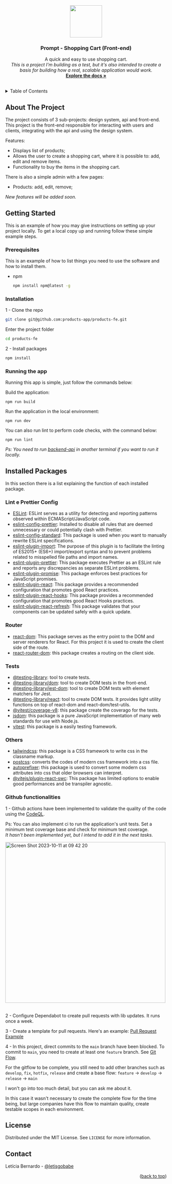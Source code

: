 <div align="center">
  <a href="https://github.com/products-app/products-fe">
    <img src="https://github.com/products-app/products-fe/assets/13439423/9f90454c-c622-4a20-8c3a-c739cd9a7f1b" width="100" /> 
  </a>

  <h3 align="center">Prompt - Shopping Cart (Front-end)</h3>

  <p align="center">
    A quick and easy to use shopping cart.
    <br />
    <i>This is a project I'm building as a test, but it's also intended to create a basis for building how a real, scalable application would work.</i>
    <br />
    <a href="https://github.com/products-app/products-fe"><strong>Explore the docs »</strong></a>
    <br />
    <br />
  </p>
</div>



<!-- TABLE OF CONTENTS -->
<details>
  <summary>Table of Contents</summary>
  <ol>
    <li><a href="#about-the-project">About The Project</a></li>
    <li>
      <a href="#getting-started">Getting Started</a>
      <ul>
        <li><a href="#prerequisites">Prerequisites</a></li>
        <li><a href="#installation">Installation</a></li>
        <li><a href="#running-the-app">Running the app</a></li>
      </ul>
    </li>
    <li><a href="#license">License</a></li>
    <li><a href="#contact">Contact</a></li>
  </ol>
</details>


## About The Project

The project consists of 3 sub-projects: design system, api and front-end.<br />
This project is the front-end responsible for interacting with users and clients, integrating with the api and using the design system.<br />

Features:

- Displays list of products;
- Allows the user to create a shopping cart, where it is possible to: add, edit and remove items.
- Functionality to buy the items in the shopping cart.

There is also a simple admin with a few pages:
- Products: add, edit, remove;


_New features will be added soon._


## Getting Started

This is an example of how you may give instructions on setting up your project locally.
To get a local copy up and running follow these simple example steps.

### Prerequisites

This is an example of how to list things you need to use the software and how to install them.
* npm
  ```sh
  npm install npm@latest -g
  ```

### Installation

1 - Clone the repo
```sh
git clone git@github.com:products-app/products-fe.git
```
Enter the project folder
```sh
cd products-fe
```

2 - Install packages
```sh
npm install
```

### Running the app

Running this app is simple, just follow the commands below:

Build the application:

```
npm run build
```

Run the application in the local environment:

```
npm run dev
```

You can also run lint to perform code checks, with the command below:
```
npm run lint
```

_Ps: You need to run [backend-api](https://github.com/products-app/products-api) in another terminal if you want to run it locally._

## Installed Packages

In this section there is a list explaining the function of each installed package.

### Lint e Prettier Config

- [ESLint](https://www.npmjs.com/package/eslint): ESLint serves as a utility for detecting and reporting patterns observed within ECMAScript/JavaScript code.
- [eslint-config-prettier](https://www.npmjs.com/package/eslint-config-prettier): Installed to 
disable all rules that are deemed unnecessary or could potentially clash with Prettier.
- [eslint-config-standard](https://www.npmjs.com/package/eslint-config-standard): This package is used when you want to manually rewrite ESLint specifications.
- [eslint-plugin-import](https://www.npmjs.com/package/eslint-plugin-import): The purpose of this plugin is to facilitate the linting of ES2015+ (ES6+) import/export syntax and to prevent problems related to misspelled file paths and import names.
- [eslint-plugin-prettier](https://www.npmjs.com/package/eslint-plugin-prettier): This package executes Prettier as an ESLint rule and reports any discrepancies as separate ESLint problems.
- [eslint-plugin-promise](https://www.npmjs.com/package/eslint-plugin-promise): This package enforces best practices for JavaScript promises.
- [eslint-plugin-react](https://www.npmjs.com/package/eslint-plugin-react): This package provides a recommended configuration that promotes good React practices.
- [eslint-plugin-react-hooks](https://www.npmjs.com/package/eslint-plugin-react-hooks): This package provides a recommended configuration that promotes good React Hooks practices.
- [eslint-plugin-react-refresh](https://www.npmjs.com/package/eslint-plugin-react-refresh): This package validates that your components can be updated safely with a quick update.


### Router 

- [react-dom](https://www.npmjs.com/package/react-dom): This package serves as the entry point to the DOM and server renderers for React. For this project it is used to create the client side of the route.
- [react-router-dom](https://reactrouter.com/en/main): this package creates a routing on the client side.

### Tests

- [@testing-library](https://testing-library.com/): tool to create tests.
- [@testing-library/dom](https://www.npmjs.com/package/@testing-library/dom): tool to create DOM tests in the front-end.
- [@testing-library/jest-dom](https://www.npmjs.com/package/@testing-library/jest-dom): tool to create DOM tests with element matchers for Jest.
- [@testing-library/react](https://www.npmjs.com/package/@testing-library/react): tool to create DOM tests. It provides light utility functions on top of react-dom and react-dom/test-utils.
- [@vitest/coverage-v8](https://www.npmjs.com/package/@vitest/coverage-v8): this package create the coverago for the tests.
- [jsdom](https://www.npmjs.com/package/jsdom): this package is a pure JavaScript implementation of many web standards for use with Node.js.
- [vitest](https://vitest.dev/): this package is a easily testing framework.

### Others

- [tailwindcss](https://tailwindcss.com/): this package is a CSS framework to write css in the classname markup.
- [postcss](https://postcss.org/): converts the codes of modern css framework into a css file.
- [autoprefixer](https://github.com/postcss/autoprefixer): this package is used to convert some modern css attributes into css that older browsers can interpret.
- [@vitejs/plugin-react-swc](https://www.npmjs.com/package/@vitejs/plugin-react-swc): This package has limited options to enable good performances and be transpiler agnostic.

### Github functionalities

1 - Github actions have been implemented to validate the quality of the code using the [CodeQL](https://codeql.github.com/).

Ps: You can also implement ci to run the application's unit tests. Set a minimum test coverage base and check for minimum test coverage.<br />
*It hasn't been implemented yet, but I intend to add it in the next tasks.*

<img width="500" alt="Screen Shot 2023-10-11 at 09 42 20" src="https://github.com/products-app/products-fe/assets/13439423/18598f7b-7358-4a14-8a88-0a47b664a4a2">
<br /><br />

2 - Configure Dependabot to create pull requests with lib updates. It runs once a week.

3 - Create a template for pull requests. Here's an example: [Pull Request Example](https://github.com/products-app/products-fe/pull/8)

4 - In this project, direct commits to the `main` branch have been blocked. To commit to `main`, you need to create at least one `feature` branch. See [Git Flow](https://danielkummer.github.io/git-flow-cheatsheet/).

For the gitflow to be complete, you still need to add other branches such as `develop`, `fix`, `hotfix`, `release` and create a base flow:
`feature` -> `develop` -> `release` -> `main`

I won't go into too much detail, but you can ask me about it.

In this case it wasn't necessary to create the complete flow for the time being, but large companies have this flow to maintain quality, create testable scopes in each environment.

<!-- LICENSE -->
## License

Distributed under the MIT License. See `LICENSE` for more information.


<!-- CONTACT -->
## Contact

Letícia Bernardo - [@letisgobabe](https://twitter.com/letisgobabe)


<p align="right">(<a href="#top">back to top</a>)</p>

